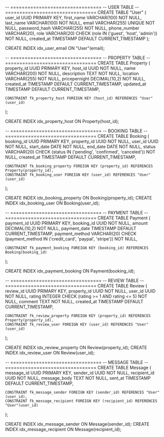 -- ================================
-- USER TABLE
-- ================================
CREATE TABLE "User" (
    user_id UUID PRIMARY KEY,
    first_name VARCHAR(100) NOT NULL,
    last_name VARCHAR(100) NOT NULL,
    email VARCHAR(255) UNIQUE NOT NULL,
    password_hash VARCHAR(255) NOT NULL,
    phone_number VARCHAR(20),
    role VARCHAR(20) CHECK (role IN ('guest', 'host', 'admin')) NOT NULL,
    created_at TIMESTAMP DEFAULT CURRENT_TIMESTAMP
);

CREATE INDEX idx_user_email ON "User"(email);

-- ================================
-- PROPERTY TABLE
-- ================================
CREATE TABLE Property (
    property_id UUID PRIMARY KEY,
    host_id UUID NOT NULL,
    name VARCHAR(200) NOT NULL,
    description TEXT NOT NULL,
    location VARCHAR(255) NOT NULL,
    pricepernight DECIMAL(10,2) NOT NULL,
    created_at TIMESTAMP DEFAULT CURRENT_TIMESTAMP,
    updated_at TIMESTAMP DEFAULT CURRENT_TIMESTAMP,

    CONSTRAINT fk_property_host FOREIGN KEY (host_id) REFERENCES "User"(user_id)
);

CREATE INDEX idx_property_host ON Property(host_id);

-- ================================
-- BOOKING TABLE
-- ================================
CREATE TABLE Booking (
    booking_id UUID PRIMARY KEY,
    property_id UUID NOT NULL,
    user_id UUID NOT NULL,
    start_date DATE NOT NULL,
    end_date DATE NOT NULL,
    status VARCHAR(20) CHECK (status IN ('pending', 'confirmed', 'canceled')) NOT NULL,
    created_at TIMESTAMP DEFAULT CURRENT_TIMESTAMP,

    CONSTRAINT fk_booking_property FOREIGN KEY (property_id) REFERENCES Property(property_id),
    CONSTRAINT fk_booking_user FOREIGN KEY (user_id) REFERENCES "User"(user_id)
);

CREATE INDEX idx_booking_property ON Booking(property_id);
CREATE INDEX idx_booking_user ON Booking(user_id);

-- ================================
-- PAYMENT TABLE
-- ================================
CREATE TABLE Payment (
    payment_id UUID PRIMARY KEY,
    booking_id UUID NOT NULL,
    amount DECIMAL(10,2) NOT NULL,
    payment_date TIMESTAMP DEFAULT CURRENT_TIMESTAMP,
    payment_method VARCHAR(20) CHECK (payment_method IN ('credit_card', 'paypal', 'stripe')) NOT NULL,

    CONSTRAINT fk_payment_booking FOREIGN KEY (booking_id) REFERENCES Booking(booking_id)
);

CREATE INDEX idx_payment_booking ON Payment(booking_id);

-- ================================
-- REVIEW TABLE
-- ================================
CREATE TABLE Review (
    review_id UUID PRIMARY KEY,
    property_id UUID NOT NULL,
    user_id UUID NOT NULL,
    rating INTEGER CHECK (rating >= 1 AND rating <= 5) NOT NULL,
    comment TEXT NOT NULL,
    created_at TIMESTAMP DEFAULT CURRENT_TIMESTAMP,

    CONSTRAINT fk_review_property FOREIGN KEY (property_id) REFERENCES Property(property_id),
    CONSTRAINT fk_review_user FOREIGN KEY (user_id) REFERENCES "User"(user_id)
);

CREATE INDEX idx_review_property ON Review(property_id);
CREATE INDEX idx_review_user ON Review(user_id);

-- ================================
-- MESSAGE TABLE
-- ================================
CREATE TABLE Message (
    message_id UUID PRIMARY KEY,
    sender_id UUID NOT NULL,
    recipient_id UUID NOT NULL,
    message_body TEXT NOT NULL,
    sent_at TIMESTAMP DEFAULT CURRENT_TIMESTAMP,

    CONSTRAINT fk_message_sender FOREIGN KEY (sender_id) REFERENCES "User"(user_id),
    CONSTRAINT fk_message_recipient FOREIGN KEY (recipient_id) REFERENCES "User"(user_id)
);

CREATE INDEX idx_message_sender ON Message(sender_id);
CREATE INDEX idx_message_recipient ON Message(recipient_id);
